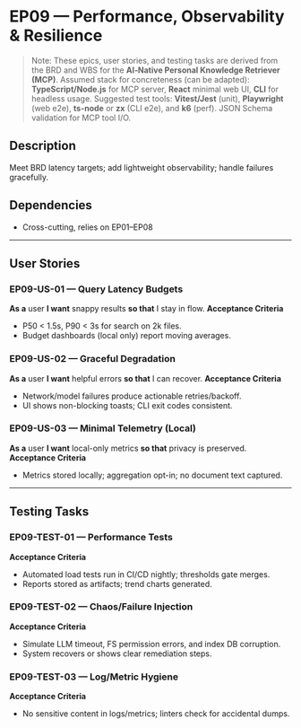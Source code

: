 # EP09 — Performance, Observability & Resilience

> Note: These epics, user stories, and testing tasks are derived from the BRD and WBS for the **AI‑Native Personal Knowledge Retriever (MCP)**.
> Assumed stack for concreteness (can be adapted): **TypeScript/Node.js** for MCP server, **React** minimal web UI, **CLI** for headless usage.
> Suggested test tools: **Vitest/Jest** (unit), **Playwright** (web e2e), **ts-node** or **zx** (CLI e2e), and **k6** (perf). JSON Schema validation for MCP tool I/O.

## Description

Meet BRD latency targets; add lightweight observability; handle failures gracefully.

## Dependencies

- Cross-cutting, relies on EP01–EP08

---

## User Stories

### EP09-US-01 — Query Latency Budgets

**As a** user **I want** snappy results **so that** I stay in flow.
**Acceptance Criteria**

- P50 < 1.5s, P90 < 3s for search on 2k files.
- Budget dashboards (local only) report moving averages.

### EP09-US-02 — Graceful Degradation

**As a** user **I want** helpful errors **so that** I can recover.
**Acceptance Criteria**

- Network/model failures produce actionable retries/backoff.
- UI shows non-blocking toasts; CLI exit codes consistent.

### EP09-US-03 — Minimal Telemetry (Local)

**As a** user **I want** local-only metrics **so that** privacy is preserved.
**Acceptance Criteria**

- Metrics stored locally; aggregation opt-in; no document text captured.

---

## Testing Tasks

### EP09-TEST-01 — Performance Tests

**Acceptance Criteria**

- Automated load tests run in CI/CD nightly; thresholds gate merges.
- Reports stored as artifacts; trend charts generated.

### EP09-TEST-02 — Chaos/Failure Injection

**Acceptance Criteria**

- Simulate LLM timeout, FS permission errors, and index DB corruption.
- System recovers or shows clear remediation steps.

### EP09-TEST-03 — Log/Metric Hygiene

**Acceptance Criteria**

- No sensitive content in logs/metrics; linters check for accidental dumps.

